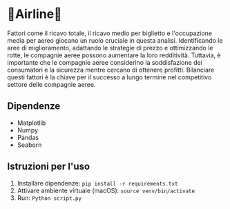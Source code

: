 # 🛫Airline🛬
Fattori come il ricavo totale, il ricavo medio per biglietto e l'occupazione media per aereo giocano un ruolo cruciale in questa analisi. 
Identificando le aree di miglioramento, adattando le strategie di prezzo e ottimizzando le rotte, le compagnie aeree possono aumentare la loro redditività. 
Tuttavia, è importante che le compagnie aeree considerino la soddisfazione dei consumatori e la sicurezza mentre cercano di ottenere profitti. 
Bilanciare questi fattori è la chiave per il successo a lungo termine nel competitivo settore delle compagnie aeree.

## Dipendenze
- Matplotlib
- Numpy
- Pandas
- Seaborn

## Istruzioni per l'uso

1. Installare dipendenze: ``pip install -r requirements.txt``
2. Attivare ambiente virtuale (macOS): ``source venv/bin/activate`` 
3. Run: ``Python script.py``
